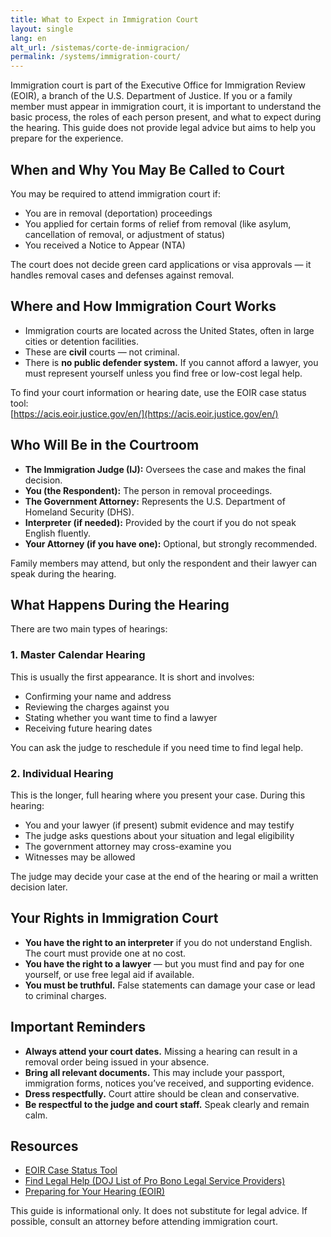 ```yaml
---
title: What to Expect in Immigration Court
layout: single
lang: en
alt_url: /sistemas/corte-de-inmigracion/
permalink: /systems/immigration-court/
---
```


Immigration court is part of the Executive Office for Immigration Review (EOIR), a branch of the U.S. Department of Justice. If you or a family member must appear in immigration court, it is important to understand the basic process, the roles of each person present, and what to expect during the hearing. This guide does not provide legal advice but aims to help you prepare for the experience.

## When and Why You May Be Called to Court

You may be required to attend immigration court if:
- You are in removal (deportation) proceedings
- You applied for certain forms of relief from removal (like asylum, cancellation of removal, or adjustment of status)
- You received a Notice to Appear (NTA)

The court does not decide green card applications or visa approvals — it handles removal cases and defenses against removal.

## Where and How Immigration Court Works

- Immigration courts are located across the United States, often in large cities or detention facilities.
- These are **civil** courts — not criminal.
- There is **no public defender system.** If you cannot afford a lawyer, you must represent yourself unless you find free or low-cost legal help.

To find your court information or hearing date, use the EOIR case status tool:  
[https://acis.eoir.justice.gov/en/](https://acis.eoir.justice.gov/en/)

## Who Will Be in the Courtroom

- **The Immigration Judge (IJ):** Oversees the case and makes the final decision.
- **You (the Respondent):** The person in removal proceedings.
- **The Government Attorney:** Represents the U.S. Department of Homeland Security (DHS).
- **Interpreter (if needed):** Provided by the court if you do not speak English fluently.
- **Your Attorney (if you have one):** Optional, but strongly recommended.

Family members may attend, but only the respondent and their lawyer can speak during the hearing.

## What Happens During the Hearing

There are two main types of hearings:

### 1. Master Calendar Hearing
This is usually the first appearance. It is short and involves:
- Confirming your name and address
- Reviewing the charges against you
- Stating whether you want time to find a lawyer
- Receiving future hearing dates

You can ask the judge to reschedule if you need time to find legal help.

### 2. Individual Hearing
This is the longer, full hearing where you present your case. During this hearing:
- You and your lawyer (if present) submit evidence and may testify
- The judge asks questions about your situation and legal eligibility
- The government attorney may cross-examine you
- Witnesses may be allowed

The judge may decide your case at the end of the hearing or mail a written decision later.

## Your Rights in Immigration Court

- **You have the right to an interpreter** if you do not understand English. The court must provide one at no cost.
- **You have the right to a lawyer** — but you must find and pay for one yourself, or use free legal aid if available.
- **You must be truthful.** False statements can damage your case or lead to criminal charges.

## Important Reminders

- **Always attend your court dates.** Missing a hearing can result in a removal order being issued in your absence.
- **Bring all relevant documents.** This may include your passport, immigration forms, notices you’ve received, and supporting evidence.
- **Dress respectfully.** Court attire should be clean and conservative.
- **Be respectful to the judge and court staff.** Speak clearly and remain calm.

## Resources

- [EOIR Case Status Tool](https://acis.eoir.justice.gov/en/)
- [Find Legal Help (DOJ List of Pro Bono Legal Service Providers)](https://www.justice.gov/eoir/list-pro-bono-legal-service-providers)
- [Preparing for Your Hearing (EOIR)](https://www.justice.gov/eoir/self-help-materials)

This guide is informational only. It does not substitute for legal advice. If possible, consult an attorney before attending immigration court.